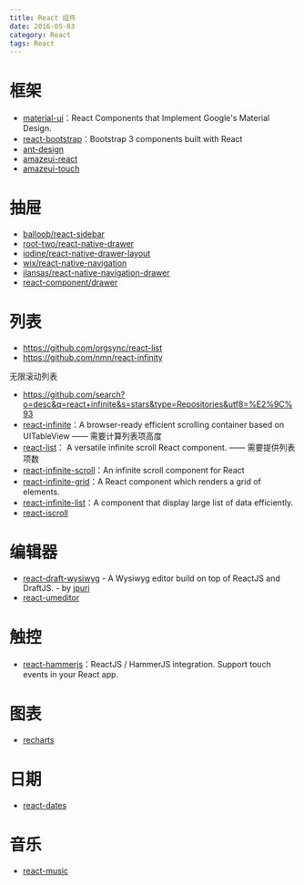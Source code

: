 ```yaml
---
title: React 组件
date: 2016-05-03
category: React
tags: React
---
```


# 框架
- [material-ui](https://github.com/callemall/material-ui)：React Components that Implement Google's Material Design.
- [react-bootstrap](https://github.com/react-bootstrap/react-bootstrap)：Bootstrap 3 components built with React
- [ant-design](https://github.com/ant-design/ant-design)
- [amazeui-react](https://github.com/amazeui/amazeui-react)
- [amazeui-touch](https://github.com/amazeui/amazeui-touch)

# 抽屉
- [balloob/react-sidebar](https://github.com/balloob/react-sidebar)
- [root-two/react-native-drawer](https://github.com/root-two/react-native-drawer)
- [iodine/react-native-drawer-layout](https://github.com/iodine/react-native-drawer-layout)
- [wix/react-native-navigation](https://github.com/wix/react-native-navigation)
- [ilansas/react-native-navigation-drawer](https://github.com/ilansas/react-native-navigation-drawer)
- [react-component/drawer](https://github.com/react-component/drawer)

# 列表
- https://github.com/orgsync/react-list
- https://github.com/nmn/react-infinity

无限滚动列表
- https://github.com/search?o=desc&q=react+infinite&s=stars&type=Repositories&utf8=%E2%9C%93
- [react-infinite](https://github.com/seatgeek/react-infinite)：A browser-ready efficient scrolling container based on UITableView —— 需要计算列表项高度
- [react-list](https://github.com/orgsync/react-list)： A versatile infinite scroll React component. —— 需要提供列表项数
- [react-infinite-scroll](https://github.com/guillaumervls/react-infinite-scroll)：An infinite scroll component for React
- [react-infinite-grid](https://github.com/ggordan/react-infinite-grid)：A React component which renders a grid of elements.
- [react-infinite-list](https://github.com/jankopriva/react-infinite-list)：A component that display large list of data efficiently.
- [react-iscroll](https://github.com/schovi/react-iscroll)

# 编辑器
- [react-draft-wysiwyg](https://github.com/jpuri/react-draft-wysiwyg) - A Wysiwyg editor build on top of ReactJS and DraftJS. - by [jpuri](https://github.com/jpuri)
- [react-umeditor](https://github.com/liuhong1happy/react-umeditor)

# 触控
- [react-hammerjs](https://github.com/JedWatson/react-hammerjs)：ReactJS / HammerJS integration. Support touch events in your React app.

# 图表
- [recharts](https://github.com/recharts/recharts)

# 日期
- [react-dates](https://github.com/airbnb/react-dates)

# 音乐
- [react-music](https://github.com/FormidableLabs/react-music)
